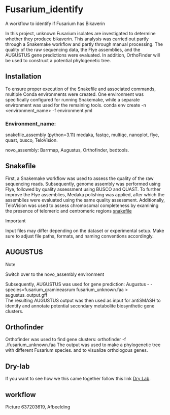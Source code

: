 # Fusarium_identify
A workflow to identify if Fusarium has Bikaverin

In this project, unknown Fusarium isolates are investigated to determine whether they produce bikaverin. This analysis was carried out partly through a Snakemake workflow and partly through manual processing. 
The quality of the raw sequencing data, the Flye assemblies, and the AUGUSTUS gene predictions were evaluated. In addition, OrthoFinder will be used to construct a potential phylogenetic tree.

## Installation
To ensure proper execution of the Snakefile and associated commands, multiple Conda environments were created. One environment was specifically configured for running Snakemake, while a separate environment was used for the remaining tools.
conda env create -n <environment_name> -f environment.yml

### Environment_name:
snakefile_assembly (python=3.11)
medaka, fastqc, multiqc, nanoplot, flye, quast, busco, TeloVision.

novo_assembly: 
Barrmap, Augustus, Orthofinder, bedtools. 


## Snakefile
First, a Snakemake workflow was used to assess the quality of the raw sequencing reads. Subsequently, genome assembly was performed using Flye, followed by quality assessment using BUSCO and QUAST. To further improve the Flye assemblies, Medaka polishing was applied, after which the assemblies were evaluated using the same quality assessment. Additionally, TeloVision was used to assess chromosomal completeness by examining the presence of telomeric and centromeric regions
[snakefile](./Snakemake)
> [!IMPORTANT]
> Input files may differ depending on the dataset or experimental setup. Make sure to adjust file paths, formats, and naming conventions accordingly.

## AUGUSTUS
> [!NOTE]
> Switch over to the novo_assembly environment

Subsequently, AUGUSTUS was used for gene prediction:
Augustus - - species=fusarium_gramineasrum fusarium_unknown.faa > augustus_output.gff  
The resulting AUGUSTUS output was then used as input for antiSMASH to identify and annotate potential secondary metabolite biosynthetic gene clusters.

## Orthofinder
Orthofinder was used to find gene clusters: 
orthofinder -f ./fusarium_unknown.faa
The output was used to make a phylogenetic tree with different Fusarium species. and to visualize orthologous genes. 

## Dry-lab
If you want to see how we this came together follow this link [Dry Lab](./Dry-Lab).

## workflow 
Picture 637203619, Afbeelding
